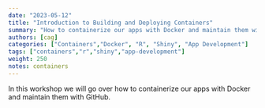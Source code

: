 ```yaml
---
date: "2023-05-12"
title: "Introduction to Building and Deploying Containers"
summary: "How to containerize our apps with Docker and maintain them with GitHub."
authors: [cag]
categories: ["Containers","Docker", "R", "Shiny", "App Development"]
tags: ["containers","r","shiny","app-development"]
weight: 250
notes: containers
---
```

In this workshop we will go over how to containerize our apps with Docker and maintain them with GitHub.
